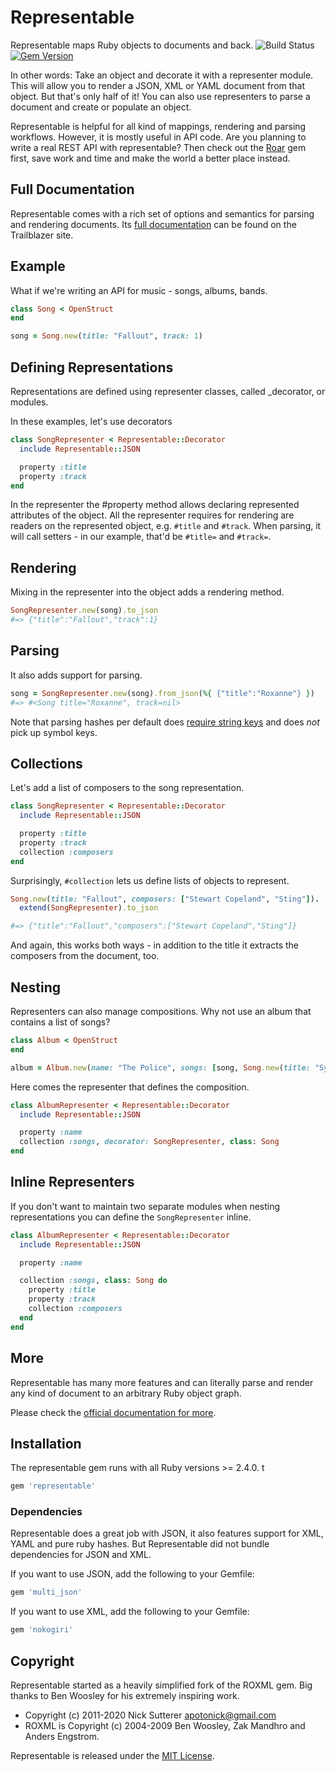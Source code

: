 # Representable

Representable maps Ruby objects to documents and back.
![Build
Status](https://github.com/trailblazer/representable/actions/workflows/ci.yml/badge.svg?branch=master)
[![Gem Version](https://badge.fury.io/rb/representable.svg)](http://badge.fury.io/rb/representable)


In other words: Take an object and decorate it with a representer module. This will allow you to render a JSON, XML or YAML document from that object. But that's only half of it! You can also use representers to parse a document and create or populate an object.

Representable is helpful for all kind of mappings, rendering and parsing workflows. However, it is mostly useful in API code. Are you planning to write a real REST API with representable? Then check out the [Roar](https://github.com/trailblazer/roar) gem first, save work and time and make the world a better place instead.


## Full Documentation

Representable comes with a rich set of options and semantics for parsing and rendering documents. Its [full documentation](https://trailblazer.to/2.1/docs/representable.html) can be found on the Trailblazer site.

## Example

What if we're writing an API for music - songs, albums, bands.

```ruby
class Song < OpenStruct
end

song = Song.new(title: "Fallout", track: 1)
```

## Defining Representations

Representations are defined using representer classes, called _decorator, or modules.

In these examples, let's use decorators

```ruby
class SongRepresenter < Representable::Decorator
  include Representable::JSON

  property :title
  property :track
end
```

In the representer the #property method allows declaring represented attributes of the object. All the representer requires for rendering are readers on the represented object, e.g. `#title` and `#track`. When parsing, it will call setters - in our example, that'd be `#title=` and `#track=`.


## Rendering

Mixing in the representer into the object adds a rendering method.

```ruby
SongRepresenter.new(song).to_json
#=> {"title":"Fallout","track":1}
```

## Parsing

It also adds support for parsing.

```ruby
song = SongRepresenter.new(song).from_json(%{ {"title":"Roxanne"} })
#=> #<Song title="Roxanne", track=nil>
```

Note that parsing hashes per default does [require string keys](https://trailblazer.to/2.1/docs/representable.html#representable-api-symbol-keys) and does _not_ pick up symbol keys.


## Collections

Let's add a list of composers to the song representation.

```ruby
class SongRepresenter < Representable::Decorator
  include Representable::JSON

  property :title
  property :track
  collection :composers
end
```

Surprisingly, `#collection` lets us define lists of objects to represent.

```ruby
Song.new(title: "Fallout", composers: ["Stewart Copeland", "Sting"]).
  extend(SongRepresenter).to_json

#=> {"title":"Fallout","composers":["Stewart Copeland","Sting"]}
```

And again, this works both ways - in addition to the title it extracts the composers from the document, too.


## Nesting

Representers can also manage compositions. Why not use an album that contains a list of songs?

```ruby
class Album < OpenStruct
end

album = Album.new(name: "The Police", songs: [song, Song.new(title: "Synchronicity")])
```

Here comes the representer that defines the composition.

```ruby
class AlbumRepresenter < Representable::Decorator
  include Representable::JSON

  property :name
  collection :songs, decorator: SongRepresenter, class: Song
end
```

## Inline Representers

If you don't want to maintain two separate modules when nesting representations you can define the `SongRepresenter` inline.

```ruby
class AlbumRepresenter < Representable::Decorator
  include Representable::JSON

  property :name

  collection :songs, class: Song do
    property :title
    property :track
    collection :composers
  end
end
```

## More

Representable has many more features and can literally parse and render any kind of document to an arbitrary Ruby object graph.

Please check the [official documentation for more](https://trailblazer.to/2.1/docs/representable.html#representable-api).


## Installation

The representable gem runs with all Ruby versions >= 2.4.0.
t
```ruby
gem 'representable'
```

### Dependencies

Representable does a great job with JSON, it also features support for XML, YAML and pure ruby
hashes. But Representable did not bundle dependencies for JSON and XML.

If you want to use JSON, add the following to your Gemfile:

```ruby
gem 'multi_json'
```

If you want to use XML, add the following to your Gemfile:

```ruby
gem 'nokogiri'
```

## Copyright

Representable started as a heavily simplified fork of the ROXML gem. Big thanks to Ben Woosley for his extremely inspiring work.

* Copyright (c) 2011-2020 Nick Sutterer <apotonick@gmail.com>
* ROXML is Copyright (c) 2004-2009 Ben Woosley, Zak Mandhro and Anders Engstrom.

Representable is released under the [MIT License](https://www.opensource.org/licenses/MIT).
